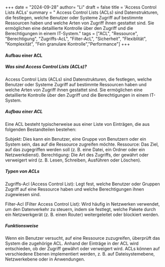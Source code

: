 +++
date = "2024-09-28"
author= "Li"
draft = false
title = 'Access Control Lists ACLs'
summary = " Access Control Lists (ACLs) sind Datenstrukturen, die festlegen, welche Benutzer oder Systeme Zugriff auf bestimmte Ressourcen haben und welche Arten von Zugriff ihnen gestattet sind. Sie ermöglichen eine detaillierte Kontrolle über den Zugriff und die Berechtigungen in einem IT-System."
tags = ["ACL", "Ressource", "Berechtigung", "Zugriffs-AcL", "Filter-AcL", "Sicherheit", "Flexiblität", "Komplexität", "Fein granulare Kontrolle","Performance"]
+++

#### Aufbau einer ACL

##### Was sind Access Control Lists (ACLs)?
Access Control Lists (ACLs) sind Datenstrukturen, die festlegen, welche Benutzer oder Systeme Zugriff auf bestimmte Ressourcen haben und welche Arten von Zugriff ihnen gestattet sind. Sie ermöglichen eine detaillierte Kontrolle über den Zugriff und die Berechtigungen in einem IT-System.

##### Aufbau einer ACL

Eine ACL besteht typischerweise aus einer Liste von Einträgen, die aus folgenden Bestandteilen bestehen:

Subjekt: Dies kann ein Benutzer, eine Gruppe von Benutzern oder ein System sein, das auf die Ressource zugreifen möchte.
Ressource: Das Ziel, auf das zugegriffen werden soll (z. B. eine Datei, ein Ordner oder ein Netzwerkdienst).
Berechtigung: Die Art des Zugriffs, der gewährt oder verweigert wird (z. B. Lesen, Schreiben, Ausführen oder Löschen).

##### Typen von ACLs
Zugriffs-Acl (Access Control List): Legt fest, welche Benutzer oder Gruppen Zugriff auf eine Ressource haben und welche Berechtigungen ihnen zugewiesen sind.

Filter-Acl (Filter Access Control List): Wird häufig in Netzwerken verwendet, um den Datenverkehr zu steuern, indem sie festlegt, welche Pakete durch ein Netzwerkgerät (z. B. einen Router) weitergeleitet oder blockiert werden.

##### Funktionsweise
Wenn ein Benutzer versucht, auf eine Ressource zuzugreifen, überprüft das System die zugehörige ACL.
Anhand der Einträge in der ACL wird entschieden, ob der Zugriff gewährt oder verweigert wird.
ACLs können auf verschiedene Ebenen implementiert werden, z. B. auf Dateisystemebene, Netzwerkebene oder in Anwendungen.
